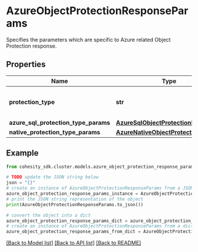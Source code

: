 # AzureObjectProtectionResponseParams

Specifies the parameters which are specific to Azure related Object Protection response.

## Properties

Name | Type | Description | Notes
------------ | ------------- | ------------- | -------------
**protection_type** | **str** | Specifies the Azure Protection Job type. | [optional] 
**azure_sql_protection_type_params** | [**AzureSqlObjectProtectionParams**](AzureSqlObjectProtectionParams.md) |  | [optional] 
**native_protection_type_params** | [**AzureNativeObjectProtectionParams**](AzureNativeObjectProtectionParams.md) |  | [optional] 

## Example

```python
from cohesity_sdk.cluster.models.azure_object_protection_response_params import AzureObjectProtectionResponseParams

# TODO update the JSON string below
json = "{}"
# create an instance of AzureObjectProtectionResponseParams from a JSON string
azure_object_protection_response_params_instance = AzureObjectProtectionResponseParams.from_json(json)
# print the JSON string representation of the object
print(AzureObjectProtectionResponseParams.to_json())

# convert the object into a dict
azure_object_protection_response_params_dict = azure_object_protection_response_params_instance.to_dict()
# create an instance of AzureObjectProtectionResponseParams from a dict
azure_object_protection_response_params_from_dict = AzureObjectProtectionResponseParams.from_dict(azure_object_protection_response_params_dict)
```
[[Back to Model list]](../README.md#documentation-for-models) [[Back to API list]](../README.md#documentation-for-api-endpoints) [[Back to README]](../README.md)


